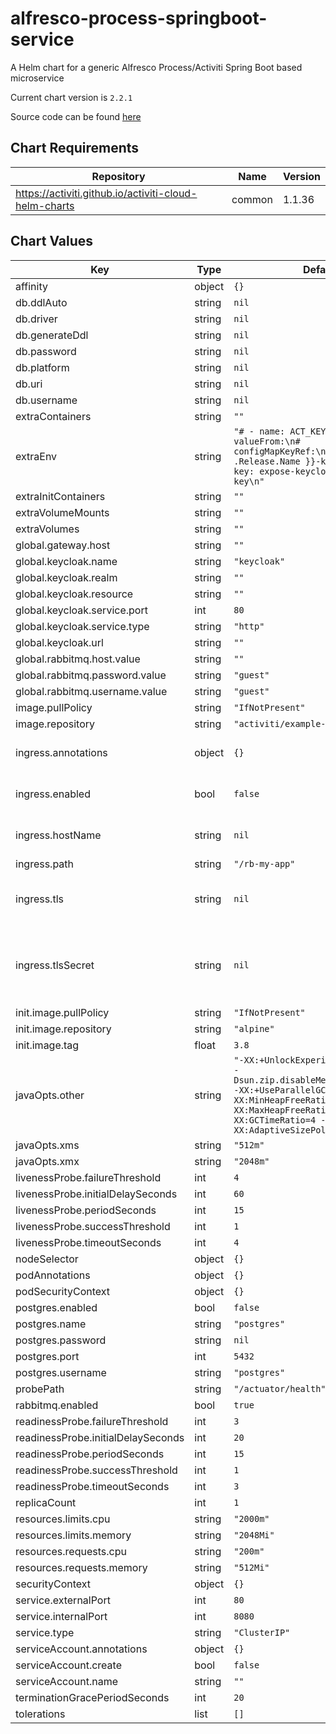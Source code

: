 alfresco-process-springboot-service
===================================
A Helm chart for a generic Alfresco Process/Activiti Spring Boot based microservice

Current chart version is `2.2.1`

Source code can be found [here](https://www.alfresco.com)

## Chart Requirements

| Repository | Name | Version |
|------------|------|---------|
| https://activiti.github.io/activiti-cloud-helm-charts | common | 1.1.36 |

## Chart Values

| Key | Type | Default | Description |
|-----|------|---------|-------------|
| affinity | object | `{}` |  |
| db.ddlAuto | string | `nil` |  |
| db.driver | string | `nil` |  |
| db.generateDdl | string | `nil` |  |
| db.password | string | `nil` |  |
| db.platform | string | `nil` |  |
| db.uri | string | `nil` |  |
| db.username | string | `nil` |  |
| extraContainers | string | `""` |  |
| extraEnv | string | `"# - name: ACT_KEYCLOAK_URL\n#   valueFrom:\n#     configMapKeyRef:\n#       name: {{ .Release.Name }}-keycloak-http\n#       key: expose-keycloak-service-key\n"` |  |
| extraInitContainers | string | `""` |  |
| extraVolumeMounts | string | `""` |  |
| extraVolumes | string | `""` |  |
| global.gateway.host | string | `""` |  |
| global.keycloak.name | string | `"keycloak"` |  |
| global.keycloak.realm | string | `""` |  |
| global.keycloak.resource | string | `""` |  |
| global.keycloak.service.port | int | `80` |  |
| global.keycloak.service.type | string | `"http"` |  |
| global.keycloak.url | string | `""` |  |
| global.rabbitmq.host.value | string | `""` |  |
| global.rabbitmq.password.value | string | `"guest"` |  |
| global.rabbitmq.username.value | string | `"guest"` |  |
| image.pullPolicy | string | `"IfNotPresent"` |  |
| image.repository | string | `"activiti/example-runtime-bundle"` |  |
| ingress.annotations | object | `{}` | Ingress annotations done as key:value pairs |
| ingress.enabled | bool | `false` | set to true to enable ingress record generation |
| ingress.hostName | string | `nil` | set this to override global.gateway.host name |
| ingress.path | string | `"/rb-my-app"` |  |
| ingress.tls | string | `nil` | set this to true in order to enable TLS on the ingress record |
| ingress.tlsSecret | string | `nil` | If TLS is set to true, you must declare what secret will store the key/certificate for TLS |
| init.image.pullPolicy | string | `"IfNotPresent"` |  |
| init.image.repository | string | `"alpine"` |  |
| init.image.tag | float | `3.8` |  |
| javaOpts.other | string | `"-XX:+UnlockExperimentalVMOptions -Dsun.zip.disableMemoryMapping=true -XX:+UseParallelGC -XX:MinHeapFreeRatio=5 -XX:MaxHeapFreeRatio=10 -XX:GCTimeRatio=4 -XX:AdaptiveSizePolicyWeight=90"` |  |
| javaOpts.xms | string | `"512m"` |  |
| javaOpts.xmx | string | `"2048m"` |  |
| livenessProbe.failureThreshold | int | `4` |  |
| livenessProbe.initialDelaySeconds | int | `60` |  |
| livenessProbe.periodSeconds | int | `15` |  |
| livenessProbe.successThreshold | int | `1` |  |
| livenessProbe.timeoutSeconds | int | `4` |  |
| nodeSelector | object | `{}` |  |
| podAnnotations | object | `{}` |  |
| podSecurityContext | object | `{}` |  |
| postgres.enabled | bool | `false` |  |
| postgres.name | string | `"postgres"` |  |
| postgres.password | string | `nil` |  |
| postgres.port | int | `5432` |  |
| postgres.username | string | `"postgres"` |  |
| probePath | string | `"/actuator/health"` |  |
| rabbitmq.enabled | bool | `true` |  |
| readinessProbe.failureThreshold | int | `3` |  |
| readinessProbe.initialDelaySeconds | int | `20` |  |
| readinessProbe.periodSeconds | int | `15` |  |
| readinessProbe.successThreshold | int | `1` |  |
| readinessProbe.timeoutSeconds | int | `3` |  |
| replicaCount | int | `1` |  |
| resources.limits.cpu | string | `"2000m"` |  |
| resources.limits.memory | string | `"2048Mi"` |  |
| resources.requests.cpu | string | `"200m"` |  |
| resources.requests.memory | string | `"512Mi"` |  |
| securityContext | object | `{}` |  |
| service.externalPort | int | `80` |  |
| service.internalPort | int | `8080` |  |
| service.type | string | `"ClusterIP"` |  |
| serviceAccount.annotations | object | `{}` |  |
| serviceAccount.create | bool | `false` |  |
| serviceAccount.name | string | `""` |  |
| terminationGracePeriodSeconds | int | `20` |  |
| tolerations | list | `[]` |  |
